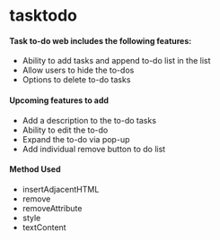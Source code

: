 # tasktodo

<h4>Task to-do web includes the following features:</h4>
<ul>
<li>Ability to add tasks and append to-do list in the list</li>
<li>Allow users to hide the to-dos</li>
<li>Options to delete to-do tasks</li>
</ul>

<h4>Upcoming features to add</h4>
<ul>
<li>Add a description to the to-do tasks</li>
<li>Ability to edit the to-do</li>
<li>Expand the to-do via pop-up</li>
<li>Add individual remove button to do list</li>
</ul>



<h4>Method Used</h4>
<ul>
<li>insertAdjacentHTML</li>
<li>remove</li>
<li>removeAttribute</li>
<li>style</li>
<li>textContent</li>
</ul>
